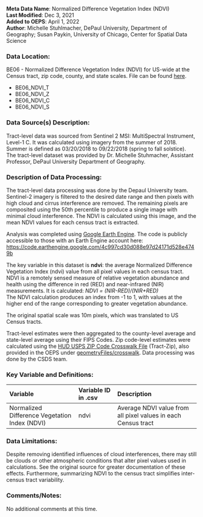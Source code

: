 **Meta Data Name**: Normalized Difference Vegetation Index (NDVI)  
**Last Modified**: Dec 3, 2021  
**Added to OEPS**: April 1, 2022  
**Author**: Michelle Stuhlmacher, DePaul University, Department of Geography; Susan Paykin, University of Chicago, Center for Spatial Data Science

### Data Location: 
BE06 - Normalized Difference Vegetation Index (NDVI) for US-wide at the Census tract, zip code, county, and state scales. File can be found [here](/data_final).
* BE06_NDVI_T 
* BE06_NDVI_Z
* BE06_NDVI_C
* BE06_NDVI_S

### Data Source(s) Description:  
Tract-level data was sourced from Sentinel 2 MSI: MultiSpectral Instrument, Level-1 C. It was calculated using imagery from the summer of 2018. Summer is defined as 03/20/2018 to 09/22/2018 (spring to fall solstice). The tract-level dataset was provided by Dr. Michelle Stuhmacher, Assistant Professor, DePaul University Department of Geography. 

### Description of Data Processing: 
The tract-level data processing was done by the Depaul University team. Sentinel-2 imagery is filtered to the desired date range and then pixels with high cloud and cirrus interference are removed. The remaining pixels are composited using the 50th percentile to produce a single image with minimal cloud interference. The NDVI is calculated using this image, and the mean NDVI values for each census tract is extracted.  

Analysis was completed using [Google Earth Engine](https://earthengine.google.com/). The code is publicly accessible to those with an Earth Engine account here: https://code.earthengine.google.com/4c997cd30d088e97d24171d528e4749b   

The key variable in this dataset is **ndvi**: the average Normalized Difference Vegetation Index (ndvi) value from all pixel values in each census tract. NDVI is a remotely sensed measure of relative vegetation abundance and health using the difference in red (RED) and near-infrared (NIR) measurements. It is calculated: *NDVI = (NIR-RED)/(NIR+RED)*  
The NDVI calculation produces an index from -1 to 1, with values at the higher end of the range corresponding to greater vegetation abundance.  

The original spatial scale was 10m pixels, which was translated to US Census tracts. 

Tract-level estimates were then aggregated to the county-level average and state-level average using their FIPS Codes. Zip code-level estimates were calculated using the [HUD USPS ZIP Code Crosswalk File](https://www.huduser.gov/portal/datasets/usps_crosswalk.html) (Tract-Zip), also provided in the OEPS under [geometryFiles/crosswalk](https://github.com/GeoDaCenter/opioid-policy-scan/tree/master/data_final/geometryFiles/crosswalk). Data processing was done by the CSDS team. 

### Key Variable and Definitions:
| Variable | Variable ID in .csv | Description |
|:---------|:--------------------|:------------|
|Normalized Difference Vegetation Index (NDVI) | ndvi | Average NDVI value from all pixel values in each Census tract |

### Data Limitations:
Despite removing identified influences of cloud interferences, there may still be clouds or other atmospheric conditions that alter pixel values used in calculations. See the original source for greater documentation of these effects. Furthermore, summarizing NDVI to the census tract simplifies inter-census tract variability.

### Comments/Notes:
No additional comments at this time. 
